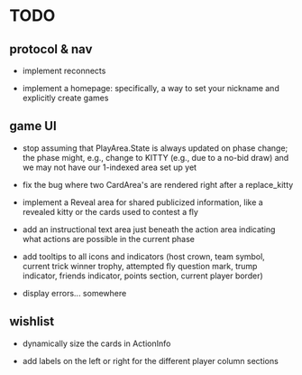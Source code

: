 # TODO

## protocol & nav

- implement reconnects

- implement a homepage: specifically, a way to set your nickname and explicitly
  create games

## game UI

- stop assuming that PlayArea.State is always updated on phase change; the
  phase might, e.g., change to KITTY (e.g., due to a no-bid draw) and we may
  not have our 1-indexed area set up yet

- fix the bug where two CardArea's are rendered right after a replace_kitty

- implement a Reveal area for shared publicized information, like a revealed
  kitty or the cards used to contest a fly

- add an instructional text area just beneath the action area indicating what
  actions are possible in the current phase

- add tooltips to all icons and indicators (host crown, team symbol, current
  trick winner trophy, attempted fly question mark, trump indicator, friends
  indicator, points section, current player border)

- display errors... somewhere

## wishlist

- dynamically size the cards in ActionInfo

- add labels on the left or right for the different player column sections
